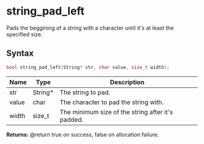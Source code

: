 # string_pad_left

Pads the beggining of a string with a character until it's at least the specified size.

## Syntax

```c
bool string_pad_left(String* str, char value, size_t width);
```

| Name | Type | Description |
| --- | --- | --- |
| str | String* | The string to pad. |
| value | char | The character to pad the string with. |
| width | size_t | The minimum size of the string after it's padded. |

**Returns:** @return true on success, false on allocation failure.

